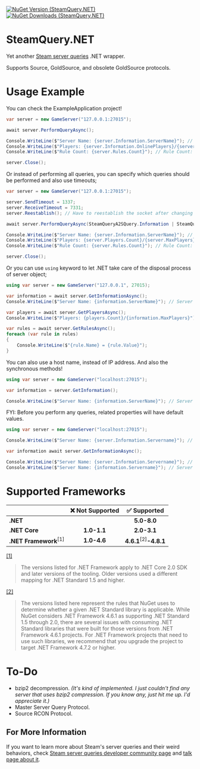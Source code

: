 [![NuGet Version (SteamQuery.NET)](https://img.shields.io/nuget/v/SteamQuery.NET?style=for-the-badge&color=D800FF)](https://www.nuget.org/packages/SteamQuery.NET)
[![NuGet Downloads (SteamQuery.NET)](https://img.shields.io/nuget/dt/SteamQuery.NET?style=for-the-badge&color=D800FF)](https://www.nuget.org/packages/SteamQuery.NET)

# SteamQuery.NET
Yet another [Steam server queries](https://developer.valvesoftware.com/wiki/Server_queries) .NET wrapper.

Supports Source, GoldSource, and obsolete GoldSource protocols.

# Usage Example
You can check the ExampleApplication project!
```csharp
var server = new GameServer("127.0.0.1:27015");

await server.PerformQueryAsync();

Console.WriteLine($"Server Name: {server.Information.ServerName}"); // Server Name: [TR] AnneTokatlayan Pro Public
Console.WriteLine($"Players: {server.Information.OnlinePlayers}/{server.Information.MaxPlayers}"); // Players: 13/37
Console.WriteLine($"Rule Count: {server.Rules.Count}"); // Rule Count: 420

server.Close();
```

Or instead of performing all queries, you can specify which queries should be performed and also use timeouts;
```csharp
var server = new GameServer("127.0.0.1:27015");

server.SendTimeout = 1337;
server.ReceiveTimeout = 7331;
server.Reestablish(); // Have to reestablish the socket after changing timeouts. I will change this in the future. Either pass via constructor parameter or use builder pattern.

await server.PerformQueryAsync(SteamQueryA2SQuery.Information | SteamQueryA2SQuery.Rules);

Console.WriteLine($"Server Name: {server.Information.ServerName}"); // Server Name: [TR] AnneTokatlayan Pro Public
Console.WriteLine($"Players: {server.Players.Count}/{server.MaxPlayers}"); // Output will be like "Players: 0/31" because you did not perform the Players query.
Console.WriteLine($"Rule Count: {server.Rules.Count}"); // Rule Count: 420

server.Close();
```

Or you can use `using` keyword to let .NET take care of the disposal process of server object;
```csharp
using var server = new GameServer("127.0.0.1", 27015);

var information = await server.GetInformationAsync();
Console.WriteLine($"Server Name: {information.ServerName}"); // Server Name: [TR] AnneTokatlayan Pro Public

var players = await server.GetPlayersAsync();
Console.WriteLine($"Players: {players.Count}/{information.MaxPlayers}"); // Players: 13/37

var rules = await server.GetRulesAsync();
foreach (var rule in rules)
{
    Console.WriteLine($"{rule.Name} = {rule.Value}");
}
```

You can also use a host name, instead of IP address. And also the synchronous methods!
```csharp
using var server = new GameServer("localhost:27015");

var information = server.GetInformation();

Console.WriteLine($"Server Name: {information.ServerName}"); // Server Name: [TR] AnneTokatlayan Pro Public
```

FYI: Before you perform any queries, related properties will have default values.
```csharp
using var server = new GameServer("localhost:27015");

Console.WriteLine($"Server Name: {server.Information.Servername}"); // Output will be like "Server Name: " because you did not perform the Information query.

var information await server.GetInformationAsync();

Console.WriteLine($"Server Name: {server.Information.Servername}"); // Server Name: [TR] AnneTokatlayan Pro Public
Console.WriteLine($"Server Name: {information.Servername}"); // Server Name: [TR] AnneTokatlayan Pro Public
```

# Supported Frameworks
| | ❌ Not Supported | ✅ Supported |
|-| :---: | :---: |
| **.NET**            |             | **5.0-8.0** |
| **.NET Core**       | **1.0-1.1** | **2.0-3.1** |
| **.NET Framework**<sup>[1]</sup>  | **1.0-4.6** | **4.6.1**<sup>[2]</sup>**-4.8.1** |

[[1]](https://learn.microsoft.com/en-us/dotnet/standard/net-standard?tabs=net-standard-2-0#select-net-standard-version)
>The versions listed for .NET Framework apply to .NET Core 2.0 SDK and later versions of the tooling. Older versions used a different mapping for .NET Standard 1.5 and higher.

[[2]](https://learn.microsoft.com/en-us/dotnet/standard/net-standard?tabs=net-standard-2-0#select-net-standard-version)
>The versions listed here represent the rules that NuGet uses to determine whether a given .NET Standard library is applicable. While NuGet considers .NET Framework 4.6.1 as supporting .NET Standard 1.5 through 2.0, there are several issues with consuming .NET Standard libraries that were built for those versions from .NET Framework 4.6.1 projects. For .NET Framework projects that need to use such libraries, we recommend that you upgrade the project to target .NET Framework 4.7.2 or higher.

# To-Do
- bzip2 decompression. *(It's kind of implemented. I just couldn't find any server that uses bzip2 compression. If you know any, just hit me up. I'd appreciate it.)*
- Master Server Query Protocol.
- Source RCON Protocol.

## For More Information
If you want to learn more about Steam's server queries and their weird behaviors, check [Steam server queries developer community page](https://developer.valvesoftware.com/wiki/Server_queries) and [talk page about it](https://developer.valvesoftware.com/wiki/Talk:Server_queries).
